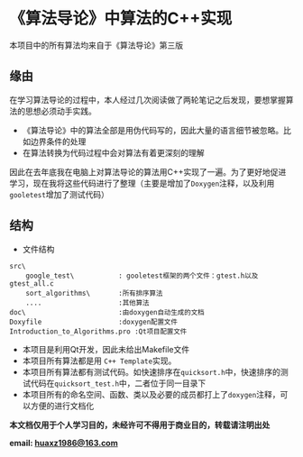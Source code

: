 # 《算法导论》中算法的C++实现
<!--
    作者：华校专
    email: huaxz1986@163.com
**  本文档可用于个人学习目的，不得用于商业目的  **
-->
本项目中的所有算法均来自于《算法导论》第三版

## 缘由
在学习算法导论的过程中，本人经过几次阅读做了两轮笔记之后发现，要想掌握算法的思想必须动手实践。

* 《算法导论》中的算法全部是用伪代码写的，因此大量的语言细节被忽略。比如边界条件的处理
* 在算法转换为代码过程中会对算法有着更深刻的理解

因此在去年底我在电脑上对算法导论的算法用C++实现了一遍。为了更好地促进学习，现在我将这些代码进行了整理（主要是增加了`Doxygen`注释，以及利用`gooletest`增加了测试代码）

## 结构

* 文件结构

```
src\
	google_test\           : gooletest框架的两个文件：gtest.h以及gtest_all.c
	sort_algorithms\       :所有排序算法
	....                   :其他算法
doc\                       :由doxygen自动生成的文档
Doxyfile                   :doxygen配置文件
Introduction_to_Algorithms.pro :Qt项目配置文件
```
* 本项目是利用Qt开发，因此未给出Makefile文件
* 本项目所有算法都是用 `C++ Template`实现。
* 本项目所有算法都有测试代码。如快速排序在`quicksort.h`中，快速排序的测试代码在`quicksort_test.h`中，二者位于同一目录下
* 本项目所有的命名空间、函数、类以及必要的成员都打上了`doxygen`注释，可以方便的进行文档化

 **本文档仅用于个人学习目的，未经许可不得用于商业目的，转载请注明出处**

 **email: huaxz1986@163.com** 
